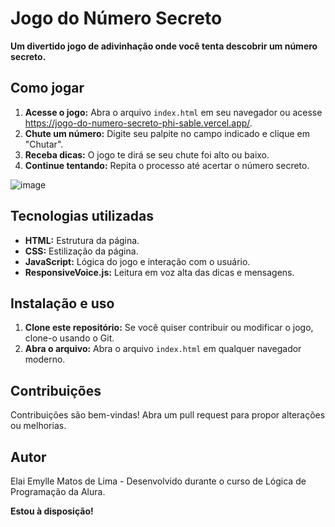 # Jogo do Número Secreto 

**Um divertido jogo de adivinhação onde você tenta descobrir um número secreto.**

## Como jogar
1. **Acesse o jogo:** Abra o arquivo `index.html` em seu navegador ou acesse https://jogo-do-numero-secreto-phi-sable.vercel.app/.
2. **Chute um número:** Digite seu palpite no campo indicado e clique em "Chutar".
3. **Receba dicas:** O jogo te dirá se seu chute foi alto ou baixo.
4. **Continue tentando:** Repita o processo até acertar o número secreto.

![image](https://github.com/user-attachments/assets/250e2bf0-3631-469a-8bc8-de1cb3164670)

## Tecnologias utilizadas
* **HTML:** Estrutura da página.
* **CSS:** Estilização da página.
* **JavaScript:** Lógica do jogo e interação com o usuário.
* **ResponsiveVoice.js:** Leitura em voz alta das dicas e mensagens.

## Instalação e uso
1. **Clone este repositório:** Se você quiser contribuir ou modificar o jogo, clone-o usando o Git.
2. **Abra o arquivo:** Abra o arquivo `index.html` em qualquer navegador moderno.

## Contribuições
Contribuições são bem-vindas! Abra um pull request para propor alterações ou melhorias.

## Autor
Elai Emylle Matos de Lima - Desenvolvido durante o curso de Lógica de Programação da Alura.

**Estou à disposição!**
